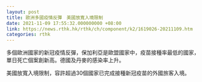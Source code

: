 ```yaml
---
layout: post
title: 歐洲多國疫情反彈　美國放寬入境限制
date: 2021-11-09 17:55:32.000000000 +08:00
link: https://news.rthk.hk/rthk/ch/component/k2/1619026-20211109.htm
categories: rthk
---
```


多個歐洲國家的新冠疫情反彈，保加利亞是歐盟國家中，疫苗接種率最低的國家，單日死亡個案創新高。德國及丹麥的感染率上升。

美國放寬入境限制，容許超過30個國家已完成接種新冠疫苗的外國旅客入境。
